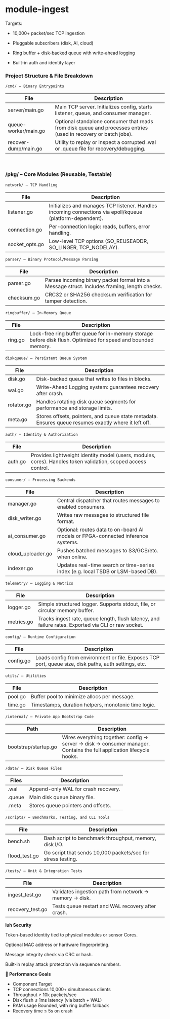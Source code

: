 # module-ingest

Targets:
* 10,000+ packet/sec TCP ingestion

* Pluggable subscribers (disk, AI, cloud)

* Ring buffer + disk-backed queue with write-ahead logging

* Built-in auth and identity layer

### Project Structure & File Breakdown

`/cmd/ – Binary Entrypoints`

| File	                  | Description                                                                                                     |
|------------------------|-----------------------------------------------------------------------------------------------------------------|
| server/main.go	 | Main TCP server. Initializes config, starts listener, queue, and consumer manager.                              |
| queue-worker/main.go	  | Optional standalone consumer that reads from disk queue and processes entries (used in recovery or batch jobs). |
| recover-dump/main.go	  | Utility to replay or inspect a corrupted .wal or .queue file for recovery/debugging.                            |

<br />

### /pkg/ – Core Modules (Reusable, Testable)
`network/ – TCP Handling`

| File            | 	Description                                                                                              |
|-----------------|-----------------------------------------------------------------------------------------------------------|
| listener.go	    | Initializes and manages TCP listener. Handles incoming connections via epoll/kqueue (platform-dependent). |
| connection.go	  | Per-connection logic: reads, buffers, error handling.                                                     |
| socket_opts.go	 | Low-level TCP options (SO_REUSEADDR, SO_LINGER, TCP_NODELAY).                                             |

`parser/ – Binary Protocol/Message Parsing`

| File         | 	Description                                                                                 |
|--------------|----------------------------------------------------------------------------------------------| 
| parser.go	   | Parses incoming binary packet format into a Message struct. Includes framing, length checks. |
| checksum.go	 | CRC32 or SHA256 checksum verification for tamper detection.                                  |

`ringbuffer/ – In-Memory Queue`

| File     | 	Description                                                                                                 |
|----------|--------------------------------------------------------------------------------------------------------------|
| ring.go	 | Lock-free ring buffer queue for in-memory storage before disk flush. Optimized for speed and bounded memory. |

`diskqueue/ – Persistent Queue System`

| File	       | Description                                                                                          |
|-------------|------------------------------------------------------------------------------------------------------|
| disk.go	    | Disk-backed queue that writes to files in blocks.                                                    |
| wal.go	     | Write-Ahead Logging system: guarantees recovery after crash.                                         |
| rotator.go	 | Handles rotating disk queue segments for performance and storage limits.                             |
| meta.go	    | Stores offsets, pointers, and queue state metadata. Ensures queue resumes exactly where it left off. |

`auth/ – Identity & Authorization`

| File    | 	Description                                                                                                   |
|---------|----------------------------------------------------------------------------------------------------------------|
| auth.go | 	Provides lightweight identity model (users, modules, cores). Handles token validation, scoped access control. |

`consumer/ – Processing Backends`

| File              | 	Description                                                                      |
|-------------------|-----------------------------------------------------------------------------------|
| manager.go	       | Central dispatcher that routes messages to enabled consumers.                     |
| disk_writer.go	   | Writes raw messages to structured file format.                                    |
| ai_consumer.go    | 	Optional: routes data to on-board AI models or FPGA-connected inference systems. |
| cloud_uploader.go | 	Pushes batched messages to S3/GCS/etc. when online.                              |
| indexer.go	       | Updates real-time search or time-series index (e.g. local TSDB or LSM-based DB).  |

`telemetry/ – Logging & Metrics`

| File	      | Description                                                                                          |
|------------|------------------------------------------------------------------------------------------------------|
| logger.go	 | Simple structured logger. Supports stdout, file, or circular memory buffer.                          |
| metrics.go | 	Tracks ingest rate, queue length, flush latency, and failure rates. Exported via CLI or raw socket. |

`config/ – Runtime Configuration`

| File      | 	Description                                                                                          |
|-----------|-------------------------------------------------------------------------------------------------------|
| config.go | 	Loads config from environment or file. Exposes TCP port, queue size, disk paths, auth settings, etc. |

`utils/ – Utilities`

| File    | 	Description                                         |
|---------|------------------------------------------------------|
| pool.go | 	Buffer pool to minimize allocs per message.         |
| time.go | 	Timestamps, duration helpers, monotonic time logic. |

`/internal/ – Private App Bootstrap Code`

| Path                  | 	Description                                                                                                         |
|-----------------------|----------------------------------------------------------------------------------------------------------------------|
| bootstrap/startup.go	 | Wires everything together: config → server → disk → consumer manager. Contains the full application lifecycle hooks. |

`/data/ – Disk Queue Files`

| Files |	Description |
|----------------|-------------------------------------------------------------|
| .wal |	Append-only WAL for crash recovery. |
| .queue	 | Main disk queue binary file. |
| .meta	| Stores queue pointers and offsets. |

`/scripts/ – Benchmarks, Testing, and CLI Tools`

| File           | Description                                                 |
|----------------|-------------------------------------------------------------|
| bench.sh	      | Bash script to benchmark throughput, memory, disk I/O.      |
| flood_test.go	 | Go script that sends 10,000 packets/sec for stress testing. |

`/tests/ – Unit & Integration Tests`

| File              | Description                                            |
|-------------------|--------------------------------------------------------|
| ingest_test.go	   | Validates ingestion path from network → memory → disk. |
| recovery_test.go	 | Tests queue restart and WAL recovery after crash.      |

**luh Security**

Token-based identity tied to physical modules or sensor Cores.

Optional MAC address or hardware fingerprinting.

Message integrity check via CRC or hash.

Built-in replay attack protection via sequence numbers.

**🚀 Performance Goals**
* Component	Target
* TCP connections	10,000+ simultaneous clients
* Throughput	≥ 10k packets/sec
* Disk flush	≤ 1ms latency (via batch + WAL)
* RAM usage	Bounded, with ring buffer fallback
* Recovery time	≤ 5s on crash
